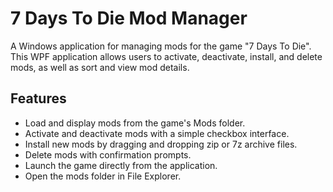 # 7 Days To Die Mod Manager

A Windows application for managing mods for the game "7 Days To Die". This WPF application allows users to activate, deactivate, install, and delete mods, as well as sort and view mod details.

## Features

- Load and display mods from the game's Mods folder.
- Activate and deactivate mods with a simple checkbox interface.
- Install new mods by dragging and dropping zip or 7z archive files.
- Delete mods with confirmation prompts.
- Launch the game directly from the application.
- Open the mods folder in File Explorer.